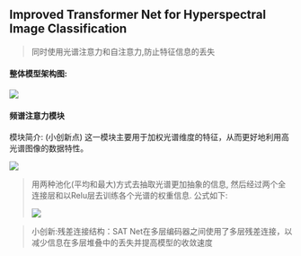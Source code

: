 ## Improved Transformer Net for Hyperspectral Image Classification

> 同时使用光谱注意力和自注意力,防止特征信息的丢失

#### 整体模型架构图:

![](https://image.chiullian.cn/img/202411061445371.png)

#### 频谱注意力模块

模块简介: (小创新点) 这一模块主要用于加权光谱维度的特征，从而更好地利用高光谱图像的数据特性。

![](https://image.chiullian.cn/img/202411061417938.png)

> 用两种池化(平均和最大)方式去抽取光谱更加抽象的信息, 然后经过两个全连接层和以Relu层去训练各个光谱的权重信息.
> 公式如下:
> 
> ![](https://image.chiullian.cn/img/202411061431089.png)
 

> 小创新:残差连接结构：SAT Net在多层编码器之间使用了多层残差连接，以减少信息在多层堆叠中的丢失并提高模型的收敛速度